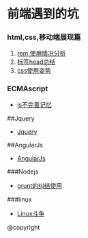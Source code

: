 # 前端遇到的坑
### html,css,移动端展现篇 ###

1.  [rem 使用情况分析](./issues/1)
2.  [标签head总结](./issues/2)
3.  [css使用姿势](./issiue/3)

### ECMAscript ###
<ul>
<li><a href="js/js.md">js不完善记忆</a></li>
</ul>
##Jquery
<ul>
<li><a href="js/jq.md">Jquery</a></li>
</ul>
##AngularJs
<ul>
<li><a href="js/ng.md">AngularJs</a></li>
</ul>
###Nodejs
<ul>
<li><a href="node/grunt.md">grunt的纠结使用</a></li>
</ul>
###linux
<ul>
<li><a href="linux/linux.md">Linux斗争</a></li>
</ul>





@copyright









